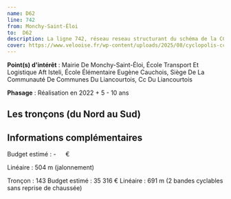 ```yaml
---
name: D62
line: 742
from: Monchy-Saint-Éloi
to:  D62 
description: La ligne 742, réseau reseau structurant du schéma de la CCLVD (tronçon 142,143,144) concerne Monchy-Saint-Éloi - D62
cover: https://www.velooise.fr/wp-content/uploads/2025/08/cyclopolis-cclvd-142.jpg
---
```


**Point(s) d'intérêt** : Mairie De Monchy-Saint-Éloi, École Transport Et Logistique Aft Isteli, École Élémentaire Eugène Cauchois, Siège De La Communauté De Communes Du Liancourtois, Cc Du Liancourtois

**Phasage** : Réalisation en 2022 + 5 - 10 ans

## Les tronçons (du Nord au Sud)

## Informations complémentaires

Budget estimé :  -   € 

Linéaire : 504 m (jalonnement)

Tronçon : 143 
Budget estimé :  35 316 € 
Linéaire : 691 m (2 bandes cyclables sans reprise de chaussée)
